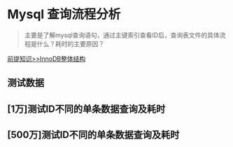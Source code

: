 # Mysql 查询流程分析 
> 主要是了解mysql查询语句，通过主键索引查看ID后，查询表文件的具体流程是什么？耗时的主要原因？

[前提知识>>InnoDB整体结构](md/middleware/mysql/mysql-base.md)  

## 测试数据 


## [1万]测试ID不同的单条数据查询及耗时  


## [500万]测试ID不同的单条数据查询及耗时  

